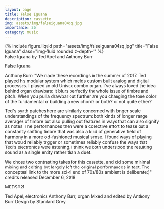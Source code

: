 ```yaml
---
layout: page
title: False Iguana
description: cassette
img: assets/img/falseiguana04sq.jpg
importance: 26
category: music
---
```


<div class="row">
    <div class="col-sm mt-3 mt-md-0">
        {% include figure.liquid path="assets/img/falseiguana04sq.jpg" title="False Iguana" class="img-fluid rounded z-depth-1" %}
    </div>
</div>
<div class="caption">
    False Iguana
by Ted Apel and Anthony Burr

</div>


[False Iguana](https://muzaneditions.bandcamp.com/album/false-iguana)

Anthony Burr:
"We made these recordings in the summer of 2017. Ted played his modular system which melds custom built analog and digital processes. I played an old Univox combo organ. I've always loved the idea behind organ drawbars: it blurs perfectly the whole issue of timbre and pitch. When you pull a drawbar out further are you changing the tone color of the fundamental or building a new chord? or both? or not quite either?

Ted's synth patches here are similarly concerned with longer scale understandings of the frequency spectrum: both kinds of longer range averages of timbre but also pulling out features in ways that can also signify as notes. The performances then were a collective effort to tease out a constantly shifting timbre that was also a kind of generative field of harmony in a more old-fashioned musical sense. I found ways of playing that would reliably trigger or sometimes reliably confuse the ways that Ted's electronics were listening. I think we both understood the resulting sound as a single entity rather than a duet.

We chose two contrasting takes for this cassette, and did some minimal mixing and editing but largely left the original performances in tact. The conceptual link to the more sci-fi end of 70s/80s ambient is deliberate:)"
credits
released December 6, 2018

MEDS021

Ted Apel, electronics
Anthony Burr, organ
Mixed and edited by Anthony Burr
Design by Standard Grey





